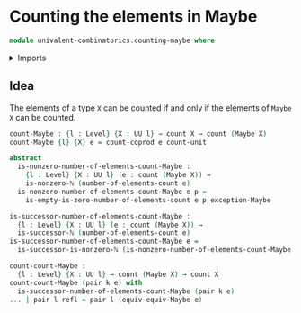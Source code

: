 # Counting the elements in Maybe

```agda
module univalent-combinatorics.counting-maybe where
```

<details><summary>Imports</summary>
```agda
open import foundation.dependent-pair-types
open import foundation.equivalences-maybe
open import foundation.identity-types
open import foundation.maybe
open import foundation.universe-levels
open import elementary-number-theory.natural-numbers
open import univalent-combinatorics.coproduct-types
open import univalent-combinatorics.counting
```
</details>

## Idea

The elements of a type `X` can be counted if and only if the elements of `Maybe X` can be counted.

```agda
count-Maybe : {l : Level} {X : UU l} → count X → count (Maybe X)
count-Maybe {l} {X} e = count-coprod e count-unit

abstract
  is-nonzero-number-of-elements-count-Maybe :
    {l : Level} {X : UU l} (e : count (Maybe X)) →
    is-nonzero-ℕ (number-of-elements-count e)
  is-nonzero-number-of-elements-count-Maybe e p =
    is-empty-is-zero-number-of-elements-count e p exception-Maybe

is-successor-number-of-elements-count-Maybe :
  {l : Level} {X : UU l} (e : count (Maybe X)) →
  is-successor-ℕ (number-of-elements-count e)
is-successor-number-of-elements-count-Maybe e =
  is-successor-is-nonzero-ℕ (is-nonzero-number-of-elements-count-Maybe e)

count-count-Maybe :
  {l : Level} {X : UU l} → count (Maybe X) → count X
count-count-Maybe (pair k e) with
  is-successor-number-of-elements-count-Maybe (pair k e)
... | pair l refl = pair l (equiv-equiv-Maybe e)
```
